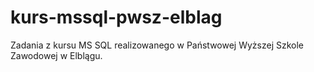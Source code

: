 # kurs-mssql-pwsz-elblag
Zadania z kursu MS SQL realizowanego w Państwowej Wyższej Szkole Zawodowej w Elblągu.
